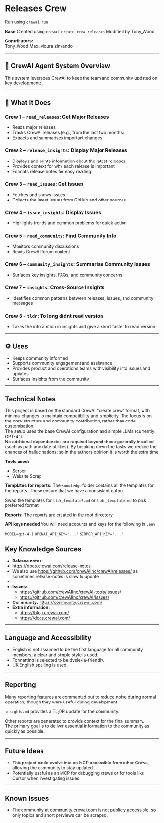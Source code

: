 # Releases Crew

Run using `crewai run`

**Base**
Created using `crewai create crew releases`
Modified by Tony_Wood

**Contributors:**  
Tony_Wood
Max_Moura
zinyando

---

## 🧠 CrewAI Agent System Overview

This system leverages CrewAI to keep the team and community updated on key developments.

---

## 🔄 What It Does

### Crew 1 – `read_releases`: Get Major Releases
- Reads major releases
- Tracks CrewAI releases (e.g., from the last two months)
- Extracts and summarises important changes

### Crew 2 – `release_insights`: Display Major Releases
- Displays and prints information about the latest releases
- Provides context for why each release is important
- Formats release notes for easy reading

### Crew 3 – `read_issues`: Get Issues
- Fetches and shows issues
- Collects the latest issues from GitHub and other sources

### Crew 4 – `issue_insights`: Display Issues
- Highlights trends and common problems for quick action

### Crew 5 – `read_community`: Find Community Info
- Monitors community discussions
- Reads CrewAI forum content

### Crew 6 – `community_insights`: Summarise Community Issues
- Surfaces key insights, FAQs, and community concerns

### Crew 7 – `insights`: Cross-Source Insights
- Identifies common patterns between releases, issues, and community messages

### Crew 8 - `tldr`: To long didnt read version
- Takes the inforamtion in insights and give a short faster to read version

---

## ⚙️ Uses

- Keeps community informed
- Supports community engagement and assistance
- Provides product and operations teams with visibility into issues and updates
- Surfaces insights from the community

---

## Technical Notes

This project is based on the standard CrewAI "create crew" format, with minimal changes to maintain compatibility and simplicity. The focus is on the crew structure and community contribution, rather than code customisation.  
The setup uses the base CrewAI configuration and simple LLMs (currently GPT-4.1).  
No additional dependencies are required beyond those generally installed (such as path and date utilities).
By breaking down the tasks we reduce the chances of hallucinations; so in the authors opinion it is worth the extra time

**Tools used:**  
- Serper  
- Website Scrap

**Templates for reports:**
The `knowledge` folder contains all the templates for the reports. These ensure that we have a consistant output 

Swap the templates for `tldr_template2.md` or `tldr_template.md` to pick preferred format 

**Reports:**
The reports are created in the root directory

**API keys needed**
You will need accounts and keys for the following in `.env`

`MODEL=gpt-4.1`
`OPENAI_API_KEY="..."`
`SERPER_API_KEY="..."`


## Key Knowledge Sources

- **Release notes:**
-  https://docs.crewai.com/release-notes
-  We also use https://github.com/crewAIInc/crewAI/releases/ as sometimes release-notes is slow to update
- 
- **Issues:**  
  - https://github.com/crewAIInc/crewAI-tools/issues/  
  - https://github.com/crewAIInc/crewAI/issues/
- **Community:** https://community.crewai.com/
- **Extra information:**  
  - https://blog.crewai.com/  
  - https://docs.crewai.com/

---

## Language and Accessibility

- English is not assumed to be the first language for all community members; a clear and simple style is used.
- Formatting is selected to be dyslexia-friendly.
- UK English spelling is used.

---

## Reporting

Many reporting features are commented out to reduce noise during normal operation, though they were useful during development.

`insights.md` provides a TL;DR update for the community.

Other reports are generated to provide context for the final summary.  
The primary goal is to deliver essential information to the community as quickly as possible.

---

## Future Ideas

- This project could evolve into an MCP accessible from other Crews, allowing the community to stay updated.
- Potentially useful as an MCP for debugging crews or for tools like Cursor when investigating issues.

---

## Known Issues

- The community at [community.crewai.com](https://community.crewai.com/) is not publicly accessible, so only topics and short previews can be scraped.
